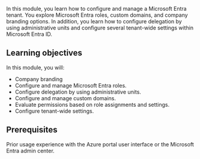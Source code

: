 In this module, you learn how to configure and manage a Microsoft Entra tenant. You explore Microsoft Entra roles, custom domains, and company branding options. In addition, you learn how to configure delegation by using administrative units and configure several tenant-wide settings within Microsoft Entra ID.

## Learning objectives

In this module, you will:

- Company branding
- Configure and manage Microsoft Entra roles.
- Configure delegation by using administrative units.
- Configure and manage custom domains.
- Evaluate permissions based on role assignments and settings.
- Configure tenant-wide settings.

## Prerequisites

Prior usage experience with the Azure portal user interface or the Microsoft Entra admin center.
